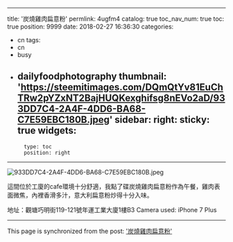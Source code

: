 
---
title: '炭燒雞肉扁意粉'
permlink: 4ugfm4
catalog: true
toc_nav_num: true
toc: true
position: 9999
date: 2018-02-27 16:36:30
categories:
- cn
tags:
- cn
- busy
- dailyfoodphotography
thumbnail: 'https://steemitimages.com/DQmQtYv81EuChTRw2pYZxNT2BajHUQKexghifsg8nEVo2aD/933DD7C4-2A4F-4DD6-BA68-C7E59EBC180B.jpeg'
sidebar:
    right:
        sticky: true
widgets:
    -
        type: toc
        position: right
---




![933DD7C4-2A4F-4DD6-BA68-C7E59EBC180B.jpeg](https://steemitimages.com/DQmQtYv81EuChTRw2pYZxNT2BajHUQKexghifsg8nEVo2aD/933DD7C4-2A4F-4DD6-BA68-C7E59EBC180B.jpeg)


這間位於工廈的cafe環境十分舒適，我點了碟炭燒雞肉扁意粉作為午餐，雞肉表面微焦，內裡香滑多汁，意大利扁意粉炒得十分入味。

地址：觀塘巧明街119-121號年運工業大廈1樓B3
Camera used: iPhone 7 Plus

- - -

This page is synchronized from the post: ['炭燒雞肉扁意粉'](https://steemit.com/@htliao/4ugfm4)
